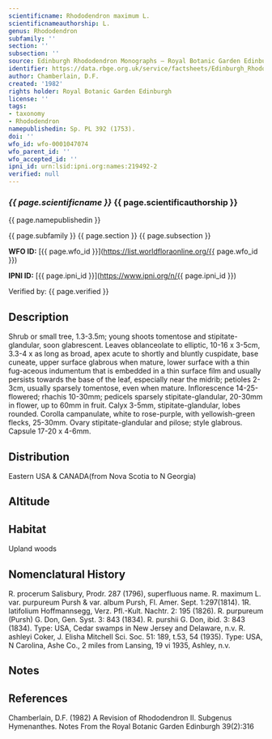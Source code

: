 ```yaml
---
scientificname: Rhododendron maximum L.
scientificnameauthorship: L.
genus: Rhododendron
subfamily: ''
section: ''
subsection: ''
source: Edinburgh Rhododendron Monographs – Royal Botanic Garden Edinburgh
identifier: https://data.rbge.org.uk/service/factsheets/Edinburgh_Rhododendron_Monographs.xhtml
author: Chamberlain, D.F.
created: '1982'
rights holder: Royal Botanic Garden Edinburgh
license: ''
tags:
- taxonomy
- Rhododendron
namepublishedin: Sp. PL 392 (1753).
doi: ''
wfo_id: wfo-0001047074
wfo_parent_id: ''
wfo_accepted_id: ''
ipni_id: urn:lsid:ipni.org:names:219492-2
verified: null
---
```

### _{{ page.scientificname }}_ {{ page.scientificauthorship }}
 {{ page.namepublishedin }}

{{ page.subfamily }} {{ page.section }} {{ page.subsection }}

**WFO ID:** [{{ page.wfo_id }}](https://list.worldfloraonline.org/{{ page.wfo_id }})

**IPNI ID:** [{{ page.ipni_id }}](https://www.ipni.org/n/{{ page.ipni_id }})

Verified by: {{ page.verified }}



## Description
Shrub or small tree, 1.3-3.5m; young shoots tomentose and stipitate-glandular, soon glabrescent. Leaves oblanceolate to elliptic, 10-16 x 3-5cm, 3.3-4 x as long as broad, apex acute to shortly and bluntly cuspidate, base cuneate, upper surface glabrous when mature, lower surface with a thin fug-aceous indumentum that is embedded in a thin surface film and usually persists towards the base of the leaf, especially near the midrib; petioles 2-3cm, usually sparsely tomentose, even when mature. Inflorescence 14-25-flowered; rhachis 10-30mm; pedicels sparsely stipitate-glandular, 20-30mm in flower, up to 60mm in fruit. Calyx 3-5mm, stipitate-glandular, lobes rounded. Corolla campanulate, white to rose-purple, with yellowish-green flecks, 25-30mm. Ovary stipitate-glandular and pilose; style glabrous. Capsule 17-20 x 4-6mm.

## Distribution
Eastern USA & CANADA(from Nova Scotia to N Georgia)

## Altitude


## Habitat
Upland woods

## Nomenclatural History
R. procerum Salisbury, Prodr. 287 (1796), superfluous name. R. maximum L. var. purpureum Pursh & var. album Pursh, Fl. Amer. Sept. 1:297(1814). 1R. latifolium Hoffmannsegg, Verz. Pfl.-Kult. Nachtr. 2: 195 (1826). R. purpureum (Pursh) G. Don, Gen. Syst. 3: 843 (1834). R. purshii G. Don, ibid. 3: 843 (1834). Type: USA, Cedar swamps in New Jersey and Delaware, n.v. R. ashleyi Coker, J. Elisha Mitchell Sci. Soc. 51: 189, t.53, 54 (1935). Type: USA, N Carolina, Ashe Co., 2 miles from Lansing, 19 vi 1935, Ashley, n.v.
                       
## Notes


## References

Chamberlain, D.F. (1982) A Revision of Rhododendron II. Subgenus Hymenanthes. Notes From the Royal Botanic Garden Edinburgh 39(2):316
